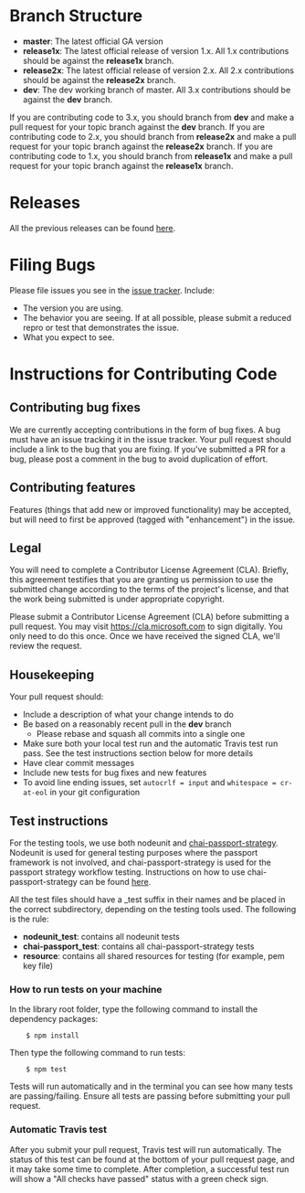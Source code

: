 # Branch Structure
* **master**: The latest official GA version
* **release1x**: The latest official release of version 1.x. All 1.x contributions should be against the **release1x** branch.
* **release2x**: The latest official release of version 2.x. All 2.x contributions should be against the **release2x** branch.
* **dev**: The dev working branch of master. All 3.x contributions should be against the **dev** branch.

If you are contributing code to 3.x, you should branch from **dev** and make a pull request for your topic branch against the **dev** branch. If you are contributing code to 2.x, you should branch from **release2x** and make a pull request for your topic branch against the **release2x** branch. If you are contributing code to 1.x, you should branch from **release1x** and make a pull request for your topic branch against the **release1x** branch.

# Releases
All the previous releases can be found [here](https://github.com/AzureAD/passport-azure-ad/releases).

# Filing Bugs
Please file issues you see in the [issue tracker](https://github.com/AzureAD/passport-azure-ad/issues). Include:

- The version you are using.
- The behavior you are seeing. If at all possible, please submit a reduced repro or test that demonstrates the issue.
- What you expect to see.

# Instructions for Contributing Code

## Contributing bug fixes

We are currently accepting contributions in the form of bug fixes. A bug must have an issue tracking it in the issue tracker. Your pull request should include a link to the bug that you are fixing. If you've submitted a PR for a bug, please post a comment in the bug to avoid duplication of effort.

## Contributing features
Features (things that add new or improved functionality) may be accepted, but will need to first be approved (tagged with "enhancement") in the issue.

## Legal
You will need to complete a Contributor License Agreement (CLA). Briefly, this agreement testifies that you are granting us permission to use the submitted change according to the terms of the project's license, and that the work being submitted is under appropriate copyright.

Please submit a Contributor License Agreement (CLA) before submitting a pull request. You may visit https://cla.microsoft.com to sign digitally. You only need to do this once. Once we have received the signed CLA, we'll review the request.

## Housekeeping
Your pull request should:

* Include a description of what your change intends to do
* Be based on a reasonably recent pull in the **dev** branch
    * Please rebase and squash all commits into a single one
* Make sure both your local test run and the automatic Travis test run pass. See the test instructions section below for more details
* Have clear commit messages
* Include new tests for bug fixes and new features
* To avoid line ending issues, set `autocrlf = input` and `whitespace = cr-at-eol` in your git configuration

## Test instructions

For the testing tools, we use both nodeunit and [chai-passport-strategy](https://github.com/jaredhanson/chai-passport-strategy). Nodeunit is used for general testing purposes where the passport framework is not involved, and chai-passport-strategy is used for the passport strategy workflow testing. Instructions on how to use chai-passport-strategy can be found [here](https://github.com/jaredhanson/chai-passport-strategy/blob/master/README.md).

All the test files should have a _test suffix in their names and be placed in the correct subdirectory, depending on the testing tools used. The following is the rule: 

* **nodeunit_test**: contains all nodeunit tests
* **chai-passport_test**: contains all chai-passport-strategy tests
* **resource**: contains all shared resources for testing (for example, pem key file)

### How to run tests on your machine

In the library root folder, type the following command to install the dependency packages:

```
    $ npm install
```
Then type the following command to run tests:

```
    $ npm test
```
Tests will run automatically and in the terminal you can see how many tests are passing/failing. Ensure all tests are passing before submitting your pull request.

### Automatic Travis test

After you submit your pull request, Travis test will run automatically. The status of this test can be found at the bottom of your pull request page, and it may take some time to complete. After completion, a successful test run will show a "All checks have passed" status with a green check sign.
